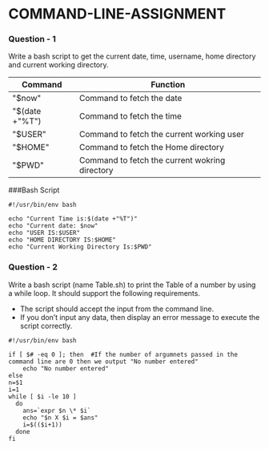 # COMMAND-LINE-ASSIGNMENT
### Question - 1
Write a bash script to get the current date, time, username, home directory and current working directory.

| Command  | Function |
| ------------- | ------------- |
|"$now" | Command to fetch the date
|"$(date +"%T") | Command to fetch the time
|"$USER" | Command to fetch the current working user
|"$HOME"| Command to fetch the Home directory
|"$PWD" | Command to fetch the current wokring directory

###Bash Script
```
#!/usr/bin/env bash

echo "Current Time is:$(date +"%T")"
echo "Current date: $now"
echo "USER IS:$USER"
echo "HOME DIRECTORY IS:$HOME"
echo "Current Working Directory Is:$PWD"

```

### Question - 2
Write a bash script (name Table.sh) to print the Table of a number by using a while loop. It should support the following requirements.
  - The script should accept the input from the command line.
  - If you don’t input any data, then display an error message to execute the script correctly.
  
```
#!/usr/bin/env bash

if [ $# -eq 0 ]; then  #If the number of argumnets passed in the command line are 0 then we output "No number entered"
	echo "No number entered"
else
n=$1
i=1
while [ $i -le 10 ]
  do
	ans=`expr $n \* $i`
    echo "$n X $i = $ans"
	i=$(($i+1))
  done
fi
 
```
